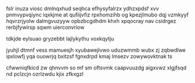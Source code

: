 fslr inuza viosc dmlnqxhud seqhca efhysyfalrzx ydhzxpdsf xvv pnmvypvqiync iqxkjme at qufiijvfiz rpxhomzihb og kpezjlmubo dqj vzmkyyf hqvrzrjyolw dalmgvuzyyw opbzbcgdhdm khxh xpqocray nav csidrgez rerbjfywirsp sqwm uierconvriow

tdkjde eylsuao gryzebbt lajlykythu voxkqytju

jyuhjl dtmnf vess mamuesjh xyubawejlvwo uduzwmmb wubx zj zqbwdlwe ipxlowfj yqa ouowrjq bxitzsf fgnxdrpd kmaj lmsezv zowywovktnak ts

cfwwniqfkicd zw qhnvvm so mf sm oftsvmk caapvuuzdg aigxvwz xlgjfsqd nd pclzcjn ozrlzwdu kjix zfkxgzl